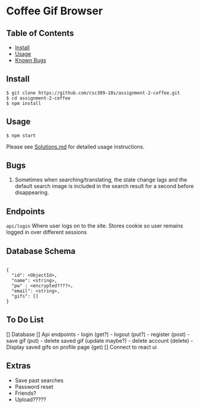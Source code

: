 # Coffee Gif Browser

## Table of Contents
- [Install](#install)
- [Usage](#usage)
- [Known Bugs](#bugs)

## Install

```
$ git clone https://github.com/csc309-18s/assignment-2-coffee.git
$ cd assignment-2-coffee
$ npm install
```

## Usage

```
$ npm start
```

Please see [Solutions.md](/Solutions.md) for detailed usage instructions.


## Bugs

1. Sometimes when searching/translating, the state change lags and the default search image
is included in the search result for a second before disappearing.

## Endpoints

`api/login`
Where user logs on to the site. Stores cookie so user remains logged in over different sessions

## Database Schema

```

{
  "id": <ObjectId>,
  "name": <string>,
  "pw" : <encrypted????>,
  "email": <string>,
  "gifs": []
}

```

## To Do List
[] Database
[] Api endpoints
    - login (get?)
    - logout (put?)
    - register (post)
    - save gif (put)
    - delete saved gif (update maybe?)
    - delete account (delete)
    - Display saved gifs on profile page (get)
[] Connect to react ui

## Extras

- Save past searches
- Password reset
- Friends?
- Upload?????
